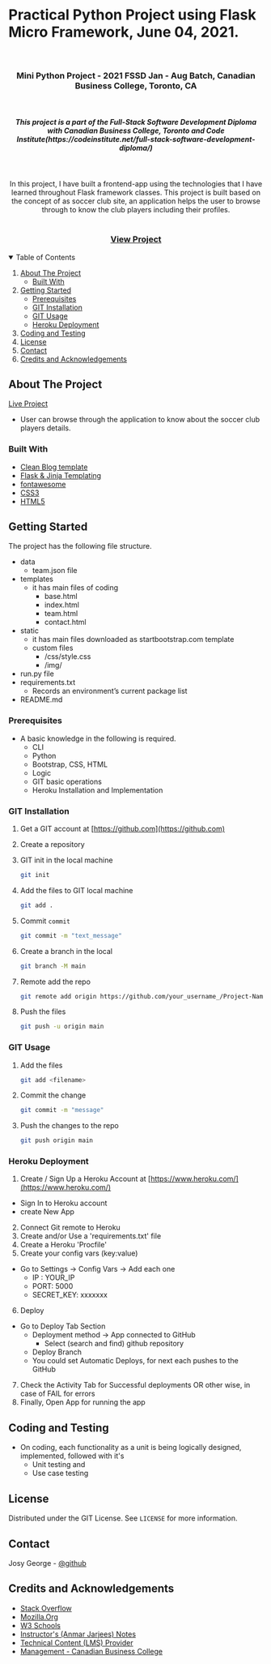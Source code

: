# Practical Python Project using Flask Micro Framework, June 04, 2021.

<!-- ASSIGNMENT INTRO -->
<br />
<p>
  <h3 align="center">Mini Python Project - 2021 FSSD Jan - Aug Batch, Canadian Business College, Toronto, CA</h3>
  <br />
  <h5 align="center">This project is a part of the Full-Stack Software Development Diploma with Canadian Business College, Toronto and Code Institute(https://codeinstitute.net/full-stack-software-development-diploma/)</h5>
  <br />
  <p align="center">
    In this project, I have built a frontend-app using the technologies that I have learned throughout Flask framework classes. This project is built based on the concept of as soccer club site, an application helps the user to browse through to know the club players including their profiles.
    <br />
    <br />
    <h3 align="center">
        <a href="https://practical-python-flask-project.herokuapp.com/">View Project</a>
    </h3>
  </p>
</p>

<!-- TABLE OF CONTENTS -->
<details open="open">
  <summary>Table of Contents</summary>
  <ol>
    <li>
      <a href="#about-the-project">About The Project</a>
      <ul>
        <li><a href="#built-with">Built With</a></li>
      </ul>
    </li>
    <li>
      <a href="#getting-started">Getting Started</a>
      <ul>
        <li><a href="#prerequisites">Prerequisites</a></li>
        <li><a href="#git-installation">GIT Installation</a></li>
        <li><a href="#git-usage">GIT Usage</a></li>
        <li><a href="#heroku-deployment">Heroku Deployment</a></li>
      </ul>
    </li>
    <li><a href="#coding-and-testing">Coding and Testing</a></li>
    <li><a href="#license">License</a></li>
    <li><a href="#contact">Contact</a></li>
    <li><a href="#credits-and-acknowledgements">Credits and Acknowledgements</a></li>
  </ol>
</details>

<!-- ABOUT THE Project -->

## About The Project

[Live Project](https://practical-python-flask-project.herokuapp.com/)

- User can browse through the application to know about the soccer club players details.

### Built With

- [Clean Blog template](https://startbootstrap.com/theme/clean-blog)
- [Flask & Jinja Templating](https://flask.palletsprojects.com/en/2.0.x/templating/)
- [fontawesome](https://fontawesome.com/)
- [CSS3](https://developer.mozilla.org/en-US/docs/Web/CSS)
- [HTML5](https://developer.mozilla.org/en-US/docs/Web/Guide/HTML/HTML5)

<!-- GETTING STARTED -->

## Getting Started

The project has the following file structure.

- data
  - team.json file
- templates
  - it has main files of coding
    - base.html
    - index.html
    - team.html
    - contact.html
- static
  - it has main files downloaded as startbootstrap.com template
  - custom files
    - /css/style.css
    - /img/
- run.py file
- requirements.txt
  - Records an environment’s current package list
- README.md

### Prerequisites

- A basic knowledge in the following is required.
  - CLI
  - Python
  - Bootstrap, CSS, HTML
  - Logic
  - GIT basic operations
  - Heroku Installation and Implementation

### GIT Installation

1. Get a GIT account at [https://github.com](https://github.com)
2. Create a repository

3. GIT init in the local machine
   ```sh
   git init
   ```
4. Add the files to GIT local machine
   ```sh
   git add .
   ```
5. Commit `commit`
   ```sh
   git commit -m "text_message"
   ```
6. Create a branch in the local
   ```sh
   git branch -M main
   ```
7. Remote add the repo
   ```sh
   git remote add origin https://github.com/your_username_/Project-Name.git
   ```
8. Push the files
   ```sh
   git push -u origin main
   ```

<!-- USAGE EXAMPLES -->

### GIT Usage

1. Add the files
   ```sh
   git add <filename>
   ```
2. Commit the change
   ```sh
   git commit -m "message"
   ```
3. Push the changes to the repo
   ```sh
   git push origin main
   ```

### Heroku Deployment

1. Create / Sign Up a Heroku Account at [https://www.heroku.com/](https://www.heroku.com/)
  - Sign In to Heroku account
  - create New App
2. Connect Git remote to Heroku
3. Create and/or Use a 'requirements.txt' file
4. Create a Heroku 'Procfile'
5. Create your config vars (key:value)
  - Go to Settings -> Config Vars -> Add each one
      - IP : YOUR_IP
      - PORT: 5000
      - SECRET_KEY: xxxxxxx
6. Deploy
  - Go to Deploy Tab Section
    - Deployment method -> App connected to GitHub
      - Select (search and find) github repository
    - Deploy Branch
    - You could set Automatic Deploys, for next each pushes to the GitHub
7. Check the Activity Tab for Successful deployments OR other wise, in case of FAIL for errors
8. Finally, Open App for running the app

## Coding and Testing

- On coding, each functionality as a unit is being logically designed, implemented, followed with it's
  - Unit testing and
  - Use case testing

<!-- LICENSE -->

## License

Distributed under the GIT License. See `LICENSE` for more information.

<!-- CONTACT -->

## Contact

Josy George - [@github](https://github.com/josygeorge/)

<!-- ACKNOWLEDGEMENTS -->

## Credits and Acknowledgements

- [Stack Overflow](https://stackoverflow.com)
- [Mozilla.Org](https://developer.mozilla.org/en-US/docs/Web/Guide/)
- [W3 Schools](https://www.w3schools.com)
- [Instructor's (Anmar Jarjees) Notes](https://github.com/anmarjarjees?tab=repositories)
- [Technical Content (LMS) Provider](https://codeinstitute.net/full-stack-software-development-diploma/)
- [Management - Canadian Business College](https://canadianbusinesscollege.com/)
